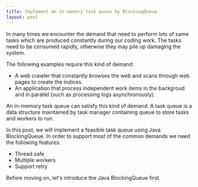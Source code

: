 ```yaml
--- 
title: Implement an in-memory task queue by BlockingQueue
layout: post
---
```



In many times we encounter the demand that need to perform lots of same tasks which are produced constantly during our coding work. The tasks need to be consumed rapidly, otherwise they may pile up damaging the system. 

The following examples require this kind of demand:

* A web crawler that constantly browses the web and scans through web pages to create the indices.
* An application that process independent work items in the backgroud and in parallel (such as processing logs asynchronously).

An in-memory task queue can satisfy this kind of demand. A task queue is a data structure maintained by task manager containing queue to store tasks and workers to run.

In this post, we will implement a feasible task queue using Java BlockingQueue. In order to support most of the common demands we need the following features:
* Thread safe
* Multiple workers
* Support retry

Before moving on, let's introduce the Java BlockingQueue first.

